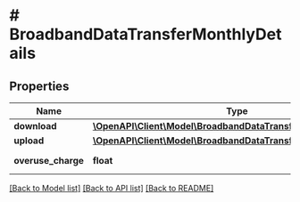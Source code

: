 # # BroadbandDataTransferMonthlyDetails

## Properties

Name | Type | Description | Notes
------------ | ------------- | ------------- | -------------
**download** | [**\OpenAPI\Client\Model\BroadbandDataTransferMonthlyDownload**](BroadbandDataTransferMonthlyDownload.md) |  | [optional]
**upload** | [**\OpenAPI\Client\Model\BroadbandDataTransferMonthlyUpload**](BroadbandDataTransferMonthlyUpload.md) |  | [optional]
**overuse_charge** | **float** | Overuse charge (£) | [optional]

[[Back to Model list]](../../README.md#models) [[Back to API list]](../../README.md#endpoints) [[Back to README]](../../README.md)

